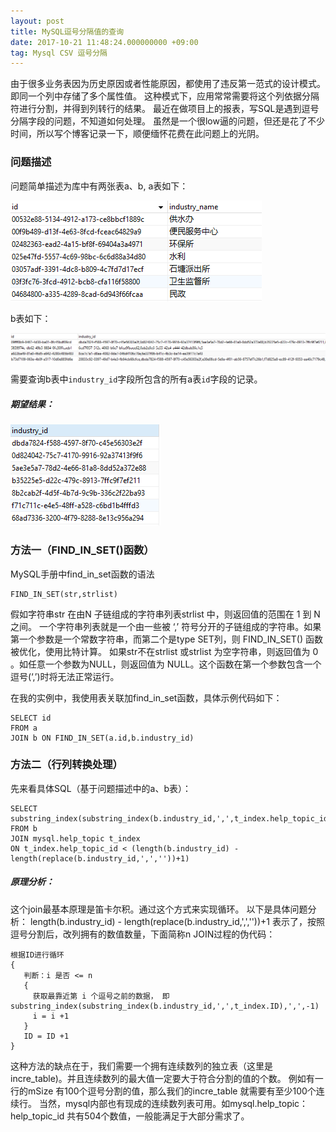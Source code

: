 ```yaml
---
layout: post
title: MySQL逗号分隔值的查询
date: 2017-10-21 11:48:24.000000000 +09:00
tag: Mysql CSV 逗号分隔
---
```


 由于很多业务表因为历史原因或者性能原因，都使用了违反第一范式的设计模式。即同一个列中存储了多个属性值。
 这种模式下，应用常常需要将这个列依据分隔符进行分割，并得到列转行的结果。
 最近在做项目上的报表，写SQL是遇到逗号分隔字段的问题，不知道如何处理。
 虽然是一个很low逼的问题，但还是花了不少时间，所以写个博客记录一下，顺便缅怀花费在此问题上的光阴。

### 问题描述
问题简单描述为库中有两张表a、b, a表如下：

![a表](/assets/images/2017/2017-10-21-01.png)

b表如下：

![b表](/assets/images/2017/2017-10-21-02.png)

需要查询b表中`industry_id`字段所包含的所有a表`id`字段的记录。
##### 期望结果：

![结果](/assets/images/2017/2017-10-21-03.png)

### 方法一（FIND_IN_SET()函数）

MySQL手册中find_in_set函数的语法
```
FIND_IN_SET(str,strlist)
```
假如字符串str 在由N 子链组成的字符串列表strlist 中，则返回值的范围在 1 到 N 之间。
一个字符串列表就是一个由一些被 ‘,’ 符号分开的子链组成的字符串。如果第一个参数是一个常数字符串，而第二个是type SET列，则   FIND_IN_SET() 函数被优化，使用比特计算。
如果str不在strlist 或strlist 为空字符串，则返回值为 0 。如任意一个参数为NULL，则返回值为 NULL。这个函数在第一个参数包含一个逗号(‘,’)时将无法正常运行。

在我的实例中，我使用表关联加find_in_set函数，具体示例代码如下：
``` 
SELECT id
FROM a
JOIN b ON FIND_IN_SET(a.id,b.industry_id)
```

### 方法二（行列转换处理）
先来看具体SQL（基于问题描述中的a、b表）：

``` 
SELECT substring_index(substring_index(b.industry_id,',',t_index.help_topic_id+1),',',-1) 
FROM b
JOIN mysql.help_topic t_index
ON t_index.help_topic_id < (length(b.industry_id) - length(replace(b.industry_id,',',''))+1)
```
##### 原理分析：
这个join最基本原理是笛卡尔积。通过这个方式来实现循环。
以下是具体问题分析：
length(b.industry_id) - length(replace(b.industry_id,',',''))+1  表示了，按照逗号分割后，改列拥有的数值数量，下面简称n
JOIN过程的伪代码：
```
根据ID进行循环
{
   判断：i 是否 <= n
   {
     获取最靠近第 i 个逗号之前的数据， 即 substring_index(substring_index(b.industry_id,',',t_index.ID),',',-1)
     i = i +1 
   }
   ID = ID +1 
}
```

这种方法的缺点在于，我们需要一个拥有连续数列的独立表（这里是incre_table)。并且连续数列的最大值一定要大于符合分割的值的个数。
例如有一行的mSize 有100个逗号分割的值，那么我们的incre_table 就需要有至少100个连续行。
当然，mysql内部也有现成的连续数列表可用。如mysql.help_topic： help_topic_id 共有504个数值，一般能满足于大部分需求了。

